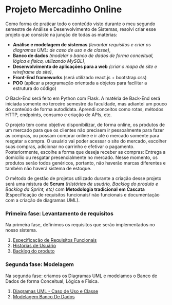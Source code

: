 # Projeto Mercadinho Online

Como forma de praticar todo o conteúdo visto durante o meu segundo semestre de Análise e Desenvolvimento de Sistemas, resolvi criar esse projeto que consiste na junção de todas as matérias: 

- **Análise e modelagem de sistemas** *(levantar requisitos e criar os diagramas UML: de caso de uso e de classe)*,
- **Banco de dados** *(modelar o banco de dados de forma conceitual, lógica e física, utilizando MySQL)*,
- **Desenvolvimento de aplicações para a web** *(criar o mapa de site e wireframe do site)*,
- **Front-End frameworks** (será utilizado react.js + bootstrap.css)
- **POO** (aplicar a programação orientada a objetos para facilitar a estrutura do código)

O Back-End será feito em Python com Flask. A matéria de Back-End será iniciada somente no terceiro semestre da faculdade, mas adiantei um pouco do conteúdo de forma autodidata. Aprendi conceitos como rotas, métodos HTTP, endpoints, consumo e criação de APIs, etc.   

O projeto tem como objetivo disponibilizar, de forma online, os produtos de um mercado para que os clientes não precisem ir pessoalmente para fazer as compras, ou possam comprar online e ir até o mercado somente para resgatar a compra. O usuário vai poder acessar o site do mercado, escolher suas compras, adicionar no carrinho e efetivar o pagamento. Posteriormente, escolhe a forma que deseja receber as compras: Entrega a domicílio ou resgatar presencialmente no mercado. Nesse momento, os produtos serão todos genéricos, portanto, não haverão marcas diferentes e também não haverá sistema de estoque.

O método de gestão de projetos utilizado durante a criação desse projeto será uma mistura de **Scrum** *(Histórias de usuário, Backlog do produto e Backlog da Sprint, etc)* com **Metodologia tradicional** **em Cascata** (Especificação de requisitos funcionais/ não funcionais e documentação com a criação de diagramas UML). 

### Primeira fase: Levantamento de requisitos
Na primeira fase, definimos os requisitos que serão implementados no nosso sistema.

1. [Especificação de Requisitos Funcionais](docs/Requisitos/EspecificaçãoDeRequisitosFuncionais.md "Especificação de Requisitos Funcionais")
2. [Histórias de Usuário](docs/Requisitos/HistoriaDeUsuario.md "Histórias de Usuário")
3. [Backlog do produto](docs/Requisitos/BacklogProduto.md "Backlog do Produto")

### Segunda fase: Modelagem
Na segunda fase: criamos os Diagramas UML e modelamos o Banco de Dados de forma Conceitual, Lógica e Física. 

1. [Diagramas UML - Caso de Uso e Classe](./docs/Modelagem/Diagramas-UML/diagramas-documentados.md "Documentação Diagramas UML")
2. [Modelagem Banco De Dados](./docs/Modelagem/Modelagem-Banco-De-Dados/modelagem-banco-de-dados-mercadinho-online.md "Documentação Modelagem do Banco De Dados")